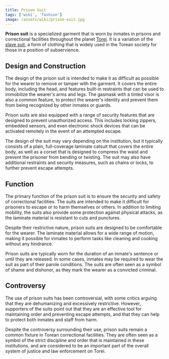 ```yaml
---
title: Prison Suit
tags: ['wiki', 'fashion']
image: /assets/wiki/prison-suit.jpg
---
```


**Prison suit** is a specialized garment that is worn by inmates in prisons and correctional facilities throughout the planet [Torei](/wiki/torei). It is a variation of the [slave suit](/wiki/slave-suit), a form of clothing that is widely used in the Torean society for those in a position of subservience.

## Design and Construction

The design of the prison suit is intended to make it as difficult as possible for the wearer to remove or tamper with the garment. It covers the entire body, including the head, and features built-in restraints that can be used to immobilize the wearer's arms and legs. The gasmask with a tinted visor is also a common feature, to protect the wearer's identity and prevent them from being recognized by other inmates or guards.

Prison suits are also equipped with a range of security features that are designed to prevent unauthorized access. This includes locking zippers, embedded sensors, and even electronic shock devices that can be activated remotely in the event of an attempted escape.

The design of the suit may vary depending on the institution, but it typically consists of a plain, full-coverage laminate catsuit that covers the entire body, as well as a corset that is designed to compress the waist and prevent the prisoner from bending or twisting. The suit may also have additional restraints and security measures, such as chains or locks, to further prevent escape attempts.

## Function

The primary function of the prison suit is to ensure the security and safety of correctional facilities. The suits are intended to make it difficult for prisoners to escape or to harm themselves or others. In addition to limiting mobility, the suits also provide some protection against physical attacks, as the laminate material is resistant to cuts and punctures.

Despite their restrictive nature, prison suits are designed to be comfortable for the wearer. The laminate material allows for a wide range of motion, making it possible for inmates to perform tasks like cleaning and cooking without any hindrance.

Prison suits are typically worn for the duration of an inmate's sentence or until they are released. In some cases, inmates may be required to wear the suit as part of their parole conditions. The suits are often seen as a symbol of shame and dishonor, as they mark the wearer as a convicted criminal.

## Controversy

The use of prison suits has been controversial, with some critics arguing that they are dehumanizing and excessively restrictive. However, supporters of the suits point out that they are an effective tool for maintaining order and preventing escape attempts, and that they can help to protect both inmates and staff from harm.

Despite the controversy surrounding their use, prison suits remain a common fixture in Torean correctional facilities. They are often seen as a symbol of the strict discipline and order that is maintained in these institutions, and are considered to be an important part of the overall system of justice and law enforcement on Torei.

